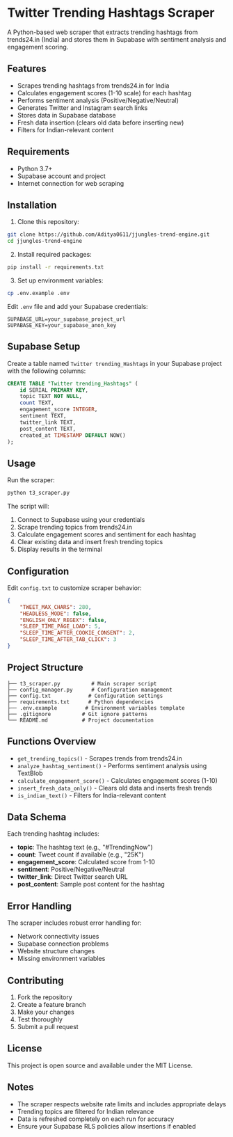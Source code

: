 # Twitter Trending Hashtags Scraper

A Python-based web scraper that extracts trending hashtags from trends24.in (India) and stores them in Supabase with sentiment analysis and engagement scoring.

## Features

- Scrapes trending hashtags from trends24.in for India
- Calculates engagement scores (1-10 scale) for each hashtag
- Performs sentiment analysis (Positive/Negative/Neutral)
- Generates Twitter and Instagram search links
- Stores data in Supabase database
- Fresh data insertion (clears old data before inserting new)
- Filters for Indian-relevant content

## Requirements

- Python 3.7+
- Supabase account and project
- Internet connection for web scraping

## Installation

1. Clone this repository:
```bash
git clone https://github.com/Aditya0611/jjungles-trend-engine.git
cd jjungles-trend-engine
```

2. Install required packages:
```bash
pip install -r requirements.txt
```

3. Set up environment variables:
```bash
cp .env.example .env
```
Edit `.env` file and add your Supabase credentials:
```
SUPABASE_URL=your_supabase_project_url
SUPABASE_KEY=your_supabase_anon_key
```

## Supabase Setup

Create a table named `Twitter trending_Hashtags` in your Supabase project with the following columns:

```sql
CREATE TABLE "Twitter trending_Hashtags" (
    id SERIAL PRIMARY KEY,
    topic TEXT NOT NULL,
    count TEXT,
    engagement_score INTEGER,
    sentiment TEXT,
    twitter_link TEXT,
    post_content TEXT,
    created_at TIMESTAMP DEFAULT NOW()
);
```

## Usage

Run the scraper:
```bash
python t3_scraper.py
```

The script will:
1. Connect to Supabase using your credentials
2. Scrape trending topics from trends24.in
3. Calculate engagement scores and sentiment for each hashtag
4. Clear existing data and insert fresh trending topics
5. Display results in the terminal

## Configuration

Edit `config.txt` to customize scraper behavior:

```json
{
    "TWEET_MAX_CHARS": 280,
    "HEADLESS_MODE": false,
    "ENGLISH_ONLY_REGEX": false,
    "SLEEP_TIME_PAGE_LOAD": 5,
    "SLEEP_TIME_AFTER_COOKIE_CONSENT": 2,
    "SLEEP_TIME_AFTER_TAB_CLICK": 3
}
```

## Project Structure

```
├── t3_scraper.py          # Main scraper script
├── config_manager.py      # Configuration management
├── config.txt            # Configuration settings
├── requirements.txt      # Python dependencies
├── .env.example         # Environment variables template
├── .gitignore          # Git ignore patterns
└── README.md           # Project documentation
```

## Functions Overview

- `get_trending_topics()` - Scrapes trends from trends24.in
- `analyze_hashtag_sentiment()` - Performs sentiment analysis using TextBlob
- `calculate_engagement_score()` - Calculates engagement scores (1-10)
- `insert_fresh_data_only()` - Clears old data and inserts fresh trends
- `is_indian_text()` - Filters for India-relevant content

## Data Schema

Each trending hashtag includes:
- **topic**: The hashtag text (e.g., "#TrendingNow")
- **count**: Tweet count if available (e.g., "25K")
- **engagement_score**: Calculated score from 1-10
- **sentiment**: Positive/Negative/Neutral
- **twitter_link**: Direct Twitter search URL
- **post_content**: Sample post content for the hashtag

## Error Handling

The scraper includes robust error handling for:
- Network connectivity issues
- Supabase connection problems
- Website structure changes
- Missing environment variables

## Contributing

1. Fork the repository
2. Create a feature branch
3. Make your changes
4. Test thoroughly
5. Submit a pull request

## License

This project is open source and available under the MIT License.

## Notes

- The scraper respects website rate limits and includes appropriate delays
- Trending topics are filtered for Indian relevance
- Data is refreshed completely on each run for accuracy
- Ensure your Supabase RLS policies allow insertions if enabled
